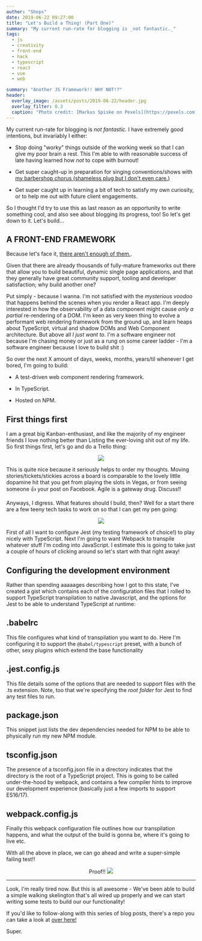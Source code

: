 ```yaml
---
author: "Sheps"
date: 2019-06-22 09:27:00
title: "Let's Build a Thing! (Part One)"
summary: "My current run-rate for blogging is _not fantastic._"
tags:
  - js
  - creativity
  - front-end
  - hack
  - typescript
  - react
  - vue
  - web

summary: "Another JS Framework!! WHY NOT!?"
header:
  overlay_image: /assets/posts/2019-06-22/header.jpg
  overlay_filter: 0.3
  caption: "Photo credit: [Markus Spiske on Pexels](https://pexels.com)"
---
```


My current run-rate for blogging is _not fantastic._ I have extremely good intentions,
but invariably I either:

- Stop doing "worky" things outside of the working week so that I can give my poor brain a rest.
  This I'm able to with reasonable success of late having learned how _not_ to cope with burnout!

- Get super caught-up in preparation for singing conventions/shows with [my barbershop chorus
  (shameless plug but I don't even care.)](https://cottontownchorus.co.uk)

- Get super caught up in learning a bit of tech to satisfy my own curiosity, or to help me out with
  future client engagements.

So I thought I'd try to use this as last reason as an opportunity to write something cool, and
also see about blogging its progress, too! So let's get down to it. Let's build...

## A FRONT-END FRAMEWORK

Because let's face it, [there aren't enough of them.](https://github.com/collections/front-end-javascript-frameworks).

Given that there are already thousands of fully-mature frameworks out there that allow you to build
beautiful, dynamic single page applications, and that they generally have great community support,
tooling and developer satisfaction; why build another one?

Put simply - because I wanna. I'm not satisfied with the _mysterious voodoo_ that happens behind
the scenes when you render a React app. I'm deeply interested in how the observability of a data
component might cause _only a partial_ re-rendering of a DOM. I'm keen as very keen thing to evolve
a performant web rendering framework from the ground up, and learn heaps about TypeScript, virtual
and shadow DOMs and Web Component architecture. But above all _I just want to_. I'm a software
engineer not because I'm chasing money or just as a rung on some career ladder - I'm a software
engineer because I love to build shit :)

So over the next X amount of days, weeks, months, years/til whenever I get bored, I'm going to build:

- A test-driven web component rendering framework.

- In TypeScript.

- Hosted on NPM.

## First things first

I am a great big Kanban-enthusiast, and like the majority of my engineer friends I love nothing
better than Listing the ever-loving shit out of my life. So first things first, let's go and do
a Trello thing:

<p align="center">
    <img src="/assets/posts/2019-06-22/trello-outline.png">
</p>

This is quite nice because it seriously helps to order my thoughts. Moving stories/tickets/stickies
across a board is comparable to the lovely little dopamine hit that you get from playing the slots
in Vegas, or from seeing someone :thumbsup: your post on Facebook. Agile is a gateway drug. Discuss!!

Anyways, I digress. What features should I build, then? Well for a start there are a few teeny tech
tasks to work on so that I can get my pen going:

<p align="center">
    <img src="/assets/posts/2019-06-22/trello-tasks.png">
</p>

First of all I want to configure Jest (my testing framework of choice!) to play nicely with
TypeScript. Next I'm going to want Webpack to transpile whatever stuff I'm coding into JavaScript.
I estimate this is going to take just a couple of hours of clicking around so let's start with that
right away!

## Configuring the development environment

Rather than spending aaaaages describing how I got to this state, I've created a gist which contains
each of the configuration files that I rolled to support TypeScript transpilation to native
Javascript, and the options for Jest to be able to understand TypeScript at runtime:

<script src="https://gist.github.com/thesheps/b90357c0a8fb6272d1620660b8966192.js"></script>

## .babelrc

This file configures what kind of transpilation you want to do. Here I'm configuring it to support
the `@babel/typescript` preset, with a bunch of other, sexy plugins which extend the base
functionality

## .jest.config.js

This file details some of the options that are needed to support files with the .ts extension.
Note, too that we're specifying the _root folder_ for Jest to find any test files to run.

## package.json

This snippet just lists the dev dependencies needed for NPM to be able to physically run my new
NPM module.

## tsconfig.json

The presence of a tsconfig.json file in a directory indicates that the directory is the root of a
TypeScript project. This is going to be called under-the-hood by webpack, and contains a few
compiler hints to improve our development experience (basically just a few imports to support
ES16/17).

## webpack.config.js

Finally this webpack configuration file outlines how our transpilation happens, and what the output
of the build is gonna be, where it's going to live etc.

With all the above in place, we can go ahead and write a super-simple failing test!!

<script src="https://gist.github.com/thesheps/25d9ad00079b114b85dc3809eefc5135.js"></script>

<p align="center">
    Proof!!
    <img src="/assets/posts/2019-06-22/test-output.png">
</p>

<hr>

Look, I'm really tired now. But this is all awesome - We've been able to build a simple walking
skelington that's all wired up properly and we can start writing some tests to build our our
functionality!

If you'd like to follow-along with this series of blog posts, there's a repo you can take a look at
[over here!](https://github.com/thesheps/toy-js)

Super.
